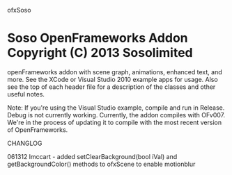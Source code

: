 ofxSoso

Soso OpenFrameworks Addon
Copyright (C) 2013 Sosolimited
=======

openFrameworks addon with scene graph, animations, enhanced text, and more. See the XCode or Visual Studio 2010 example apps for usage. Also see the top of each header file for a description of the classes and other useful notes.

Note: If you're using the Visual Studio example, compile and run in Release. Debug is not currently working. 
Currently, the addon compiles with OFv007. We're in the process of updating it to compile with the most recent version of OpenFrameworks.


CHANGLOG

061312 lmccart - added setClearBackground(bool iVal) and getBackgroundColor() methods to ofxScene to enable motionblur
